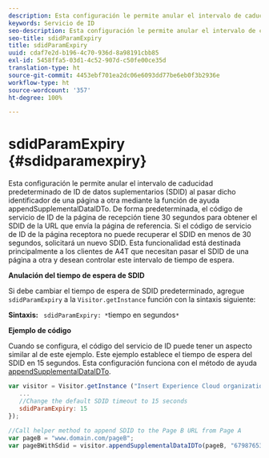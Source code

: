 ```yaml
---
description: Esta configuración le permite anular el intervalo de caducidad predeterminado de ID de datos suplementarios (SDID) al pasar dicho identificador de una página a otra mediante la función de ayuda appendSupplementalDataIDTo. De forma predeterminada, el código de servicio de ID de la página de recepción tiene 30 segundos para obtener el SDID de la URL que envía la página de referencia. Si el código de servicio de ID de la página receptora no puede recuperar el SDID en menos de 30 segundos, solicitará un nuevo SDID. Esta funcionalidad está destinada principalmente a los clientes de A4T que necesitan pasar el SDID de una página a otra y desean controlar este intervalo de tiempo de espera.
keywords: Servicio de ID
seo-description: Esta configuración le permite anular el intervalo de caducidad predeterminado de ID de datos suplementarios (SDID) al pasar dicho identificador de una página a otra mediante la función de ayuda appendSupplementalDataIDTo. De forma predeterminada, el código de servicio de ID de la página de recepción tiene 30 segundos para obtener el SDID de la URL que envía la página de referencia. Si el código de servicio de ID de la página receptora no puede recuperar el SDID en menos de 30 segundos, solicitará un nuevo SDID. Esta funcionalidad está destinada principalmente a los clientes de A4T que necesitan pasar el SDID de una página a otra y desean controlar este intervalo de tiempo de espera.
seo-title: sdidParamExpiry
title: sdidParamExpiry
uuid: cdaf7e2d-b196-4c70-936d-8a98191cbb85
exl-id: 5458ffa5-03d1-4c52-907d-c50fe00ce35d
translation-type: ht
source-git-commit: 4453ebf701ea2dc06e6093dd77be6eb0f3b2936e
workflow-type: ht
source-wordcount: '357'
ht-degree: 100%

---
```


# sdidParamExpiry {#sdidparamexpiry}

Esta configuración le permite anular el intervalo de caducidad predeterminado de ID de datos suplementarios (SDID) al pasar dicho identificador de una página a otra mediante la función de ayuda appendSupplementalDataIDTo. De forma predeterminada, el código de servicio de ID de la página de recepción tiene 30 segundos para obtener el SDID de la URL que envía la página de referencia. Si el código de servicio de ID de la página receptora no puede recuperar el SDID en menos de 30 segundos, solicitará un nuevo SDID. Esta funcionalidad está destinada principalmente a los clientes de A4T que necesitan pasar el SDID de una página a otra y desean controlar este intervalo de tiempo de espera.

**Anulación del tiempo de espera de SDID**

Si debe cambiar el tiempo de espera de SDID predeterminado, agregue `sdidParamExpiry` a la `Visitor.getInstance` función con la sintaxis siguiente:

**Sintaxis:** ` sdidParamExpiry: *`tiempo en segundos`*`

**Ejemplo de código**

Cuando se configura, el código del servicio de ID puede tener un aspecto similar al de este ejemplo. Este ejemplo establece el tiempo de espera del SDID en 15 segundos. Esta configuración funciona con el  método de ayuda [appendSupplementalDataIDTo](../../library/get-set/appendsupplementaldataidto.md#reference-65d09de6fde0418f8c62fa79304a755d).

```js
var visitor = Visitor.getInstance ("Insert Experience Cloud organization ID here",{ 
   ... 
   //Change the default SDID timeout to 15 seconds 
   sdidParamExpiry: 15 
}); 
 
//Call helper method to append SDID to the Page B URL from Page A 
var pageB = "www.domain.com/pageB"; 
var pageBWithSdid = visitor.appendSupplementalDataIDTo(pageB, "67987653465787219"); 
```

